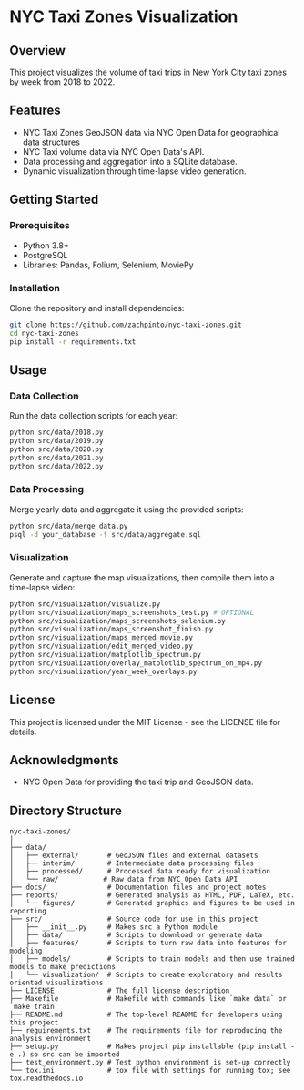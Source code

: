 # NYC Taxi Zones Visualization

## Overview
This project visualizes the volume of taxi trips in New York City taxi zones by week from 2018 to 2022. 

## Features
- NYC Taxi Zones GeoJSON data via NYC Open Data for geographical data structures
- NYC Taxi volume data via NYC Open Data's API.
- Data processing and aggregation into a SQLite database.
- Dynamic visualization through time-lapse video generation.

## Getting Started
### Prerequisites
- Python 3.8+
- PostgreSQL
- Libraries: Pandas, Folium, Selenium, MoviePy

### Installation
Clone the repository and install dependencies:

```bash
git clone https://github.com/zachpinto/nyc-taxi-zones.git
cd nyc-taxi-zones
pip install -r requirements.txt
```

## Usage

### Data Collection
Run the data collection scripts for each year:
```bash
python src/data/2018.py
python src/data/2019.py
python src/data/2020.py
python src/data/2021.py
python src/data/2022.py
```
### Data Processing
Merge yearly data and aggregate it using the provided scripts:
```bash
python src/data/merge_data.py
psql -d your_database -f src/data/aggregate.sql
```

### Visualization
Generate and capture the map visualizations, then compile them into a time-lapse video:
```bash
python src/visualization/visualize.py
python src/visualization/maps_screenshots_test.py # OPTIONAL
python src/visualization/maps_screenshots_selenium.py
python src/visualization/maps_screenshot_finish.py
python src/visualization/maps_merged_movie.py
python src/visualization/edit_merged_video.py
python src/visualization/matplotlib_spectrum.py
python src/visualization/overlay_matplotlib_spectrum_on_mp4.py
python src/visualization/year_week_overlays.py
```

## License
This project is licensed under the MIT License - see the LICENSE file for details.

## Acknowledgments
- NYC Open Data for providing the taxi trip and GeoJSON data.

## Directory Structure

```plaintext
nyc-taxi-zones/
│
├── data/
│   ├── external/       # GeoJSON files and external datasets
│   ├── interim/        # Intermediate data processing files
│   ├── processed/      # Processed data ready for visualization
│   └── raw/           # Raw data from NYC Open Data API
├── docs/               # Documentation files and project notes
├── reports/            # Generated analysis as HTML, PDF, LaTeX, etc.
│   └── figures/        # Generated graphics and figures to be used in reporting
├── src/                # Source code for use in this project
│   ├── __init__.py     # Makes src a Python module
│   ├── data/           # Scripts to download or generate data
│   ├── features/       # Scripts to turn raw data into features for modeling
│   ├── models/         # Scripts to train models and then use trained models to make predictions
│   └── visualization/  # Scripts to create exploratory and results oriented visualizations
├── LICENSE             # The full license description
├── Makefile            # Makefile with commands like `make data` or `make train`
├── README.md           # The top-level README for developers using this project
├── requirements.txt    # The requirements file for reproducing the analysis environment
├── setup.py            # Makes project pip installable (pip install -e .) so src can be imported
├── test_environment.py # Test python environment is set-up correctly
└── tox.ini             # tox file with settings for running tox; see tox.readthedocs.io

